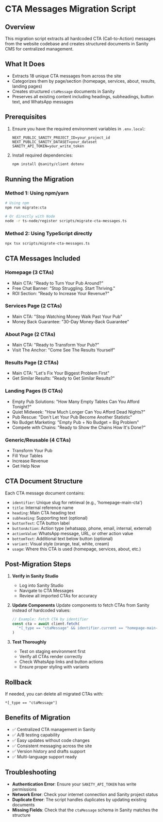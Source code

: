 # CTA Messages Migration Script

## Overview
This migration script extracts all hardcoded CTA (Call-to-Action) messages from the website codebase and creates structured documents in Sanity CMS for centralized management.

## What It Does
- Extracts 18 unique CTA messages from across the site
- Categorizes them by page/section (homepage, services, about, results, landing pages)
- Creates structured `ctaMessage` documents in Sanity
- Preserves all existing content including headings, subheadings, button text, and WhatsApp messages

## Prerequisites
1. Ensure you have the required environment variables in `.env.local`:
   ```
   NEXT_PUBLIC_SANITY_PROJECT_ID=your_project_id
   NEXT_PUBLIC_SANITY_DATASET=your_dataset
   SANITY_API_TOKEN=your_write_token
   ```

2. Install required dependencies:
   ```bash
   npm install @sanity/client dotenv
   ```

## Running the Migration

### Method 1: Using npm/yarn
```bash
# Using npm
npm run migrate:cta

# Or directly with Node
node -r ts-node/register scripts/migrate-cta-messages.ts
```

### Method 2: Using TypeScript directly
```bash
npx tsx scripts/migrate-cta-messages.ts
```

## CTA Messages Included

### Homepage (3 CTAs)
- Main CTA: "Ready to Turn Your Pub Around?"
- Free Chat Banner: "Stop Struggling. Start Thriving."
- ROI Section: "Ready to Increase Your Revenue?"

### Services Page (2 CTAs)
- Main CTA: "Stop Watching Money Walk Past Your Pub"
- Money Back Guarantee: "30-Day Money-Back Guarantee"

### About Page (2 CTAs)
- Main CTA: "Ready to Transform Your Pub?"
- Visit The Anchor: "Come See The Results Yourself"

### Results Page (2 CTAs)
- Main CTA: "Let's Fix Your Biggest Problem First"
- Get Similar Results: "Ready to Get Similar Results?"

### Landing Pages (5 CTAs)
- Empty Pub Solutions: "How Many Empty Tables Can You Afford Tonight?"
- Quiet Midweek: "How Much Longer Can You Afford Dead Nights?"
- Pub Rescue: "Don't Let Your Pub Become Another Statistic"
- No Budget Marketing: "Empty Pub + No Budget = Big Problem"
- Compete with Chains: "Ready to Show the Chains How It's Done?"

### Generic/Reusable (4 CTAs)
- Transform Your Pub
- Fill Your Tables
- Increase Revenue
- Get Help Now

## CTA Document Structure
Each CTA message document contains:
- `identifier`: Unique slug for retrieval (e.g., 'homepage-main-cta')
- `title`: Internal reference name
- `heading`: Main CTA heading text
- `subheading`: Supporting text (optional)
- `buttonText`: CTA button label
- `buttonAction`: Action type (whatsapp, phone, email, internal, external)
- `actionValue`: WhatsApp message, URL, or other action value
- `bottomText`: Additional text below button (optional)
- `variant`: Visual style (orange, teal, white, cream)
- `usage`: Where this CTA is used (homepage, services, about, etc.)

## Post-Migration Steps

1. **Verify in Sanity Studio**
   - Log into Sanity Studio
   - Navigate to CTA Messages
   - Review all imported CTAs for accuracy

2. **Update Components**
   Update components to fetch CTAs from Sanity instead of hardcoded values:
   ```typescript
   // Example: Fetch CTA by identifier
   const cta = await client.fetch(
     `*[_type == "ctaMessage" && identifier.current == "homepage-main-cta"][0]`
   )
   ```

3. **Test Thoroughly**
   - Test on staging environment first
   - Verify all CTAs render correctly
   - Check WhatsApp links and button actions
   - Ensure proper styling with variants

## Rollback
If needed, you can delete all migrated CTAs with:
```groq
*[_type == "ctaMessage"] 
```

## Benefits of Migration
- ✅ Centralized CTA management in Sanity
- ✅ A/B testing capability
- ✅ Easy updates without code changes
- ✅ Consistent messaging across the site
- ✅ Version history and drafts support
- ✅ Multi-language support ready

## Troubleshooting
- **Authentication Error**: Ensure your `SANITY_API_TOKEN` has write permissions
- **Network Error**: Check your internet connection and Sanity project status
- **Duplicate Error**: The script handles duplicates by updating existing documents
- **Missing Fields**: Check that the `ctaMessage` schema in Sanity matches the structure